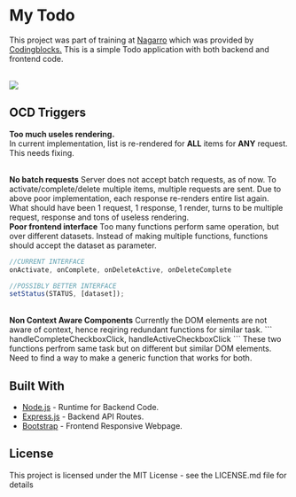 # My Todo

This project was part of training at <a href='http://www.nagarro.com/en'>Nagarro</a> which was provided by <a href='https://codingblocks.com/'>Codingblocks.</a> 
This is a simple Todo application with both backend and frontend code.

</br>


<img src='http://i.imgur.com/9kvmcD4.png'/>

## OCD Triggers

<b>Too much useles rendering.</b></br>
In current implementation, list is re-rendered for <b>ALL</b> items for <b>ANY</b> request. 
This needs fixing.

</br>
<b>No batch requests</b>
Server does not accept batch requests, as of now. To activate/complete/delete multiple items, multiple requests are sent.
Due to above poor implementation, each response re-renders entire list again.
What should have been 1 request, 1 response, 1 render, turns to be multiple request, response and tons of useless rendering.

</br>
<b>Poor frontend interface</b>
Too many functions perform same operation, but over different datasets. Instead of making multiple functions, functions should accept the dataset as parameter.

```javascript
//CURRENT INTERFACE
onActivate, onComplete, onDeleteActive, onDeleteComplete 

//POSSIBLY BETTER INTERFACE
setStatus(STATUS, [dataset]); 
```

</br>
<b>Non Context Aware Components</b>
Currently the DOM elements are not aware of context, hence reqiring redundant functions for similar task.
```
handleCompleteCheckboxClick, handleActiveCheckboxClick
```
These two functions perfrom same task but on different but similar DOM elements. Need to find a way to make a generic function that works for both.

</br>

## Built With

* [Node.js](https://nodejs.org/en/) - Runtime for Backend Code.
* [Express.js](https://expressjs.com) - Backend API Routes.
* [Bootstrap](https://getbootstrap.com/) - Frontend Responsive Webpage.

## License

This project is licensed under the MIT License - see the LICENSE.md file for details
